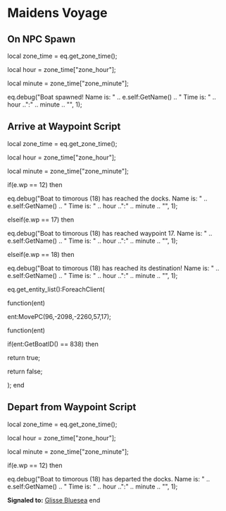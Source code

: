 # Maidens Voyage
## On NPC Spawn

local zone_time = eq.get_zone_time();

local hour = zone_time["zone_hour"];

local minute = zone_time["zone_minute"];

eq.debug("Boat spawned! Name is: " .. e.self:GetName() .. " Time is: " .. hour ..":" .. minute .. "", 1);
## Arrive at Waypoint Script

local zone_time = eq.get_zone_time();

local hour = zone_time["zone_hour"];

local minute = zone_time["zone_minute"];

if(e.wp == 12) then


eq.debug("Boat to timorous (18) has reached the docks.  Name is: " .. e.self:GetName() .. " Time is: " .. hour ..":" .. minute .. "", 1);

elseif(e.wp == 17) then


eq.debug("Boat to timorous (18) has reached waypoint 17.  Name is: " .. e.self:GetName() .. " Time is: " .. hour ..":" .. minute .. "", 1);

elseif(e.wp == 18) then


eq.debug("Boat to timorous (18) has reached its destination! Name is: " .. e.self:GetName() .. " Time is: " .. hour ..":" .. minute .. "", 1);


eq.get_entity_list():ForeachClient(



function(ent)




ent:MovePC(96,-2098,-2260,57,17);






function(ent)




if(ent:GetBoatID() == 838) then





return true;







return false;




);
end

## Depart from Waypoint Script

local zone_time = eq.get_zone_time();

local hour = zone_time["zone_hour"];

local minute = zone_time["zone_minute"];

if(e.wp == 12) then


eq.debug("Boat to timorous (18) has departed the docks. Name is: " .. e.self:GetName() .. " Time is: " .. hour ..":" .. minute .. "", 1);





**Signaled to:**  [Glisse Bluesea](/npc/68236)
end